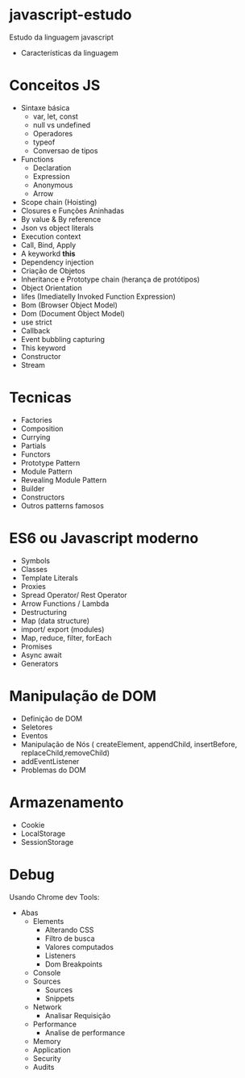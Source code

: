# javascript-estudo
Estudo da linguagem javascript

* Características da linguagem

# Conceitos JS
* Sintaxe básica
  * var, let, const
  * null vs undefined
  * Operadores
  * typeof
  * Conversao de tipos
* Functions 
  * Declaration
  * Expression
  * Anonymous
  * Arrow
* Scope chain (Hoisting)
* Closures e Funções Aninhadas
* By value & By reference
* Json vs object literals
* Execution context
* Call, Bind, Apply
* A keyworkd **this**
* Dependency injection
* Criação de Objetos
* Inheritance e Prototype chain (herança de protótipos)
* Object Orientation
* Iifes (Imediatelly Invoked Function Expression)
* Bom (Browser Object Model)
* Dom (Document Object Model)
* use strict
* Callback
* Event bubbling capturing  
* This keyword
* Constructor
* Stream

# Tecnicas
* Factories
* Composition
* Currying
* Partials
* Functors
* Prototype Pattern
* Module Pattern
* Revealing Module Pattern
* Builder
* Constructors 
* Outros patterns famosos

# ES6 ou Javascript moderno
* Symbols
* Classes
* Template Literals
* Proxies
* Spread Operator/ Rest Operator
* Arrow Functions / Lambda
* Destructuring
* Map (data structure)
* import/ export (modules)
* Map, reduce, filter, forEach
* Promises
* Async await
* Generators

# Manipulação de DOM
* Definição de DOM
* Seletores
* Eventos
* Manipulação de Nós ( createElement, appendChild, insertBefore, replaceChild,removeChild)
* addEventListener
* Problemas do DOM

# Armazenamento
* Cookie
* LocalStorage
* SessionStorage

# Debug
Usando Chrome dev Tools:
* Abas
  * Elements
    * Alterando CSS
    * Filtro de busca
    * Valores computados
    * Listeners
    * Dom Breakpoints
  * Console
  * Sources
    * Sources
    * Snippets
  * Network
    * Analisar Requisição
  * Performance
    * Analise de performance
  * Memory
  * Application
  * Security
  * Audits
